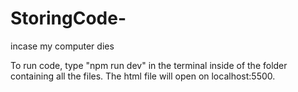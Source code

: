 # StoringCode-
incase my computer dies 

To run code, type "npm run dev" in the terminal inside of the folder containing all the files. The html file will open on localhost:5500.
